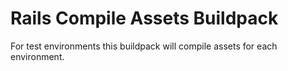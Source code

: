 # Rails Compile Assets Buildpack
For test environments this buildpack will compile assets for each environment.
